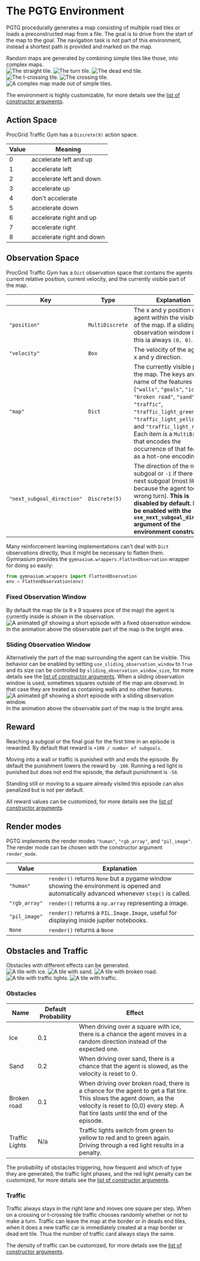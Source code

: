 # The PGTG Environment
PGTG procedurally generates a map consisting of multiple road tiles or loads a preconstructed map from a file. The goal is to drive from the start of the map to the goal. The navigation task is not part of this environment, instead a shortest path is provided and marked on the map.

Random maps are generated by combining simple tiles like those, into complex maps.  
![The straight tile.](images/straight.png)
![The turn tile.](images/turn.png)
![The dead end tile.](<images/dead end.png>)
![The t-crossing tile.](images/t-crossing.png)
![The crossing tile.](images/crossing.png)  
![A complex map made out of simple tiles.](<images/map 1.png>)

The environment is highly customizable, for more details see the [list of constructor arguments](Constructor_Arguments.md).

## Action Space
ProcGrid Traffic Gym has a `Discrete(9)` action space.

| Value | Meaning                   |
|-------|---------------------------|
| 0     | accelerate left and up    |
| 1     | accelerate left           |
| 2     | accelerate left and down  |
| 3     | accelerate up             |
| 4     | don't accelerate          |
| 5     | accelerate down           |
| 6     | accelerate right and up   |
| 7     | accelerate right          |
| 8     | accelerate right and down |

## Observation Space

ProcGrid Traffic Gym has a `Dict` observation space that contains the agents current relative position, current velocity, and the currently visible part of the map.

| Key | Type | Explanation |
|-----|------|-------------|
|`"position"`| `MultiDiscrete` | The x and y position of the agent within the visible part of the map. If a sliding observation window is used this ia always `(0, 0)`. |
|`"velocity"`| `Box` | The velocity of the agent in x and y direction. |
|`"map"`| `Dict` | The currently visible part of the map. The keys are the name of the features (`"walls"`, `"goals"`, `"ice"`, `"broken road"`, `"sand"`, `"traffic"`, `"traffic_light_green"`, `"traffic_light_yellow"`, and `"traffic_light_red"`). Each item is a `MultiBinary` that encodes the occurrence of that feature as a hot-one encoding. |
|`"next_subgoal_direction"`| `Discrete(5)` | The direction of the next subgoal or `-1` if there is no next subgoal (most likely because the agent took a wrong turn). __This is disabled by default. It can be enabled with the `use_next_subgoal_direction` argument of the environment constructor.__|

Many reinforcement learning implementations can't deal with `Dict` observations directly, thus it might be necessary to flatten them. Gymnasium provides the `gymnasium.wrappers.FlattenObservation` wrapper for doing so easily:
```python
from gymnasium.wrappers import FlattenObservation
env = FlattenObservation(env)
```

### Fixed Observation Window
By default the map tile (a 9 x 9 squares pice of the map) the agent is currently inside is shown in the observation.
![A animated gif showing a short episode with a fixed observation window.](<images/fixed observation window.gif>)
In the animation above the observable part of the map is the bright area.

### Sliding Observation Window
Alternatively the part of the map surrounding the agent can be visible. This behavior can be enabled by setting `use_sliding_observation_window` to `True` and its size can be controlled by `sliding_observation_window_size`, for more details see the [list of constructor arguments](Constructor_Arguments.md). When a sliding observation window is used, sometimes squares outside of the map are observed. In that case they are treated as containing walls and no other features.
![A animated gif showing a short episode with a sliding observation window.](<images/sliding observation window.gif>)
In the animation above the observable part of the map is the bright area.

## Reward
Reaching a subgoal or the final goal for the first time in an episode is rewarded. By default that reward is `+100 / number of subgoals`.

Moving into a wall or traffic is punished with and ends the episode. By default the punishment lowers the reward by `-100`. Running a red light is punished but does not end the episode, the default punishment is `-50`.

Standing still or moving to a square already visited this episode can also penalized but is not per default.

All reward values can be customized, for more details see the [list of constructor arguments](Constructor_Arguments.md).

## Render modes
PGTG implements the render modes `"human"`, `"rgb_array"`, and `"pil_image"`. The render mode can be chosen with the constructor argument `render_mode`.

| Value | Explanation |
|-------|-------------|
|`"human"`| `render()` returns `None` but a pygame window showing the environment is opened and automatically advanced whenever `step()` is called. |
|`"rgb_array"`| `render()` returns a `np.array` representing a image. |
|`"pil_image"`| `render()` returns a `PIL.Image.Image`, useful for displaying inside jupiter notebooks. |
|`None`| `render()` returns a `None` |

## Obstacles and Traffic
Obstacles with different effects can be generated.  
![A tile with ice.](images/ice.png)
![A tile with sand.](images/sand.png)
![A tile with broken road.](<images/broken road.png>)
![A tile with traffic lights.](<images/traffic lights.png>)
![A tile with traffic.](images/traffic.png)

### Obstacles

| Name | Default Probability | Effect |
|------|---------------------|--------|
| Ice |0.1| When driving over a square with ice, there is a chance the agent moves in a random direction instead of the expected one. |
| Sand |0.2|When driving over sand, there is a chance that the agent is slowed, as the velocity is reset to 0. |
| Broken road |0.1| When driving over broken road, there is a chance for the agent to get a flat tire. This slows the agent down, as the velocity is reset to (0,0) every step. A flat tire lasts until the end of the episode.|
| Traffic Lights | N/a | Traffic lights switch from green to yellow to red and to green again. Driving through a red light results in a penalty. |

The probability of obstacles triggering, how frequent and which of type they are generated, the traffic light phases, and the red light penalty can be customized, for more details see the [list of constructor arguments](Constructor_Arguments.md).

### Traffic
Traffic always stays in the right lane and moves one square per step. When on a crossing or t-crossing tile traffic chooses randomly whether or not to make a turn. Traffic can leave the map at the border or in deads end tiles, when it does a new traffic car is immediately created at a map border or dead ent tile. Thus the number of traffic card always stays the same.

The density of traffic can be customized, for more details see the [list of constructor arguments](Constructor_Arguments.md).
